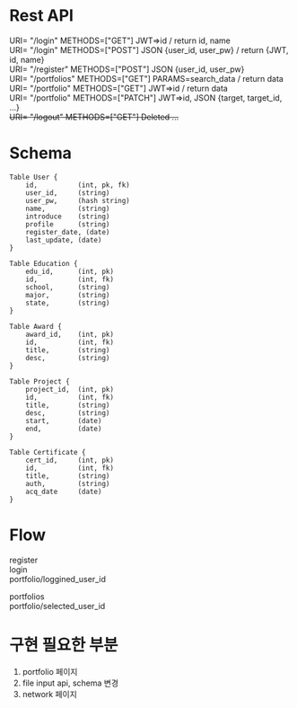 # Rest API  
URI= "/login"       METHODS=["GET"]     JWT=>id / return id, name  
URI= "/login"       METHODS=["POST"]    JSON {user_id, user_pw} / return {JWT, id, name}  
URI= "/register"    METHODS=["POST"]    JSON {user_id, user_pw}  
URI= "/portfolios"  METHODS=["GET"]     PARAMS=search_data / return data  
URI= "/portfolio"   METHODS=["GET"]     JWT=>id / return data  
URI= "/portfolio"   METHODS=["PATCH"]   JWT=>id, JSON {target, target_id, ...}  
~~URI= "/logout"      METHODS=["GET"]     Deleted ...~~  
  
# Schema  

```
Table User {  
    id,          (int, pk, fk)  
    user_id,     (string)  
    user_pw,     (hash string)  
    name,        (string)  
    introduce    (string)  
    profile      (string)
    register_date, (date)  
    last_update, (date)  
}
```

```
Table Education {  
    edu_id,      (int, pk)  
    id,          (int, fk)  
    school,      (string)  
    major,       (string)  
    state,       (string)  
}  
```

```
Table Award {  
    award_id,    (int, pk)  
    id,          (int, fk)  
    title,       (string)  
    desc,        (string)  
}  
```

```
Table Project {  
    project_id,  (int, pk)  
    id,          (int, fk)  
    title,       (string)  
    desc,        (string)  
    start,       (date)  
    end,         (date)  
}  
```

```
Table Certificate {  
    cert_id,     (int, pk)  
    id,          (int, fk)  
    title,       (string)  
    auth,        (string)  
    acq_date     (date)  
}  
```


# Flow  
register  
login  
portfolio/loggined_user_id  
  
portfolios  
portfolio/selected_user_id  
  
  

# 구현 필요한 부분
1. portfolio 페이지
2. file input api, schema 변경
2. network 페이지